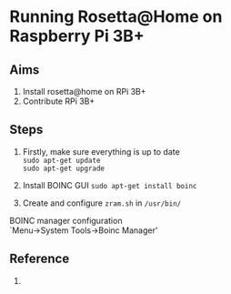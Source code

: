 # Running Rosetta@Home on Raspberry Pi 3B+

## Aims
1. Install rosetta@home on RPi 3B+  
2. Contribute RPi 3B+

## Steps
1. Firstly, make sure everything is up to date  
`sudo apt-get update`  
`sudo apt-get upgrade`  

2. Install BOINC GUI
`sudo apt-get install boinc`

3. Create and configure `zram.sh` in `/usr/bin/`


 BOINC manager configuration  
`Menu->System Tools->Boinc Manager'



## Reference
1.
